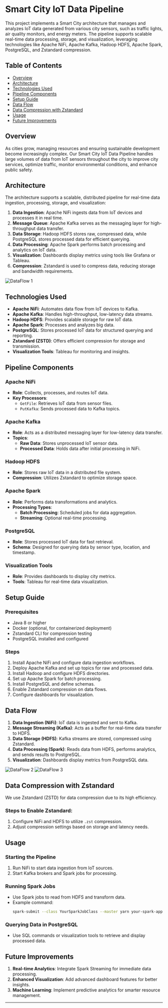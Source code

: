 # Smart City IoT Data Pipeline

This project implements a Smart City architecture that manages and analyzes IoT data generated from various city sensors, such as traffic lights, air quality monitors, and energy meters. The pipeline supports scalable real-time data processing, storage, and visualization, leveraging technologies like Apache NiFi, Apache Kafka, Hadoop HDFS, Apache Spark, PostgreSQL, and Zstandard compression.

## Table of Contents

- [Overview](#overview)
- [Architecture](#architecture)
- [Technologies Used](#technologies-used)
- [Pipeline Components](#pipeline-components)
- [Setup Guide](#setup-guide)
- [Data Flow](#data-flow)
- [Data Compression with Zstandard](#data-compression-with-zstandard)
- [Usage](#usage)
- [Future Improvements](#future-improvements)

## Overview

As cities grow, managing resources and ensuring sustainable development become increasingly complex. Our Smart City IoT Data Pipeline handles large volumes of data from IoT sensors throughout the city to improve city services, optimize traffic, monitor environmental conditions, and enhance public safety.

## Architecture

The architecture supports a scalable, distributed pipeline for real-time data ingestion, processing, storage, and visualization:

1. **Data Ingestion**: Apache NiFi ingests data from IoT devices and processes it in real time.
2. **Message Queue**: Apache Kafka serves as the messaging layer for high-throughput data transfer.
3. **Data Storage**: Hadoop HDFS stores raw, compressed data, while PostgreSQL stores processed data for efficient querying.
4. **Data Processing**: Apache Spark performs batch processing and analytics on IoT data.
5. **Visualization**: Dashboards display metrics using tools like Grafana or Tableau.
6. **Compression**: Zstandard is used to compress data, reducing storage and bandwidth requirements.

![DataFlow 1](database_proj_1.png)

## Technologies Used

- **Apache NiFi**: Automates data flow from IoT devices to Kafka.
- **Apache Kafka**: Handles high-throughput, low-latency data streams.
- **Hadoop HDFS**: Provides scalable storage for raw IoT data.
- **Apache Spark**: Processes and analyzes big data.
- **PostgreSQL**: Stores processed IoT data for structured querying and reporting.
- **Zstandard (ZSTD)**: Offers efficient compression for storage and transmission.
- **Visualization Tools**: Tableau for monitoring and insights.

## Pipeline Components

### Apache NiFi
- **Role**: Collects, processes, and routes IoT data.
- **Key Processors**:
  - `GetFile`: Retrieves IoT data from sensor files.
  - `PutKafka`: Sends processed data to Kafka topics.

### Apache Kafka
- **Role**: Acts as a distributed messaging layer for low-latency data transfer.
- **Topics**:
  - **Raw Data**: Stores unprocessed IoT sensor data.
  - **Processed Data**: Holds data after initial processing in NiFi.

### Hadoop HDFS
- **Role**: Stores raw IoT data in a distributed file system.
- **Compression**: Utilizes Zstandard to optimize storage space.

### Apache Spark
- **Role**: Performs data transformations and analytics.
- **Processing Types**:
  - **Batch Processing**: Scheduled jobs for data aggregation.
  - **Streaming**: Optional real-time processing.

### PostgreSQL
- **Role**: Stores processed IoT data for fast retrieval.
- **Schema**: Designed for querying data by sensor type, location, and timestamp.

### Visualization Tools
- **Role**: Provides dashboards to display city metrics.
- **Tools**: Tableau for real-time data visualization.

  

## Setup Guide

### Prerequisites
- Java 8 or higher
- Docker (optional, for containerized deployment)
- Zstandard CLI for compression testing
- PostgreSQL installed and configured

### Steps
1. Install Apache NiFi and configure data ingestion workflows.
2. Deploy Apache Kafka and set up topics for raw and processed data.
3. Install Hadoop and configure HDFS directories.
4. Set up Apache Spark for batch processing.
5. Install PostgreSQL and define schemas.
6. Enable Zstandard compression on data flows.
7. Configure dashboards for visualization.

## Data Flow

1. **Data Ingestion (NiFi)**: IoT data is ingested and sent to Kafka.
2. **Message Streaming (Kafka)**: Acts as a buffer for real-time data transfer to HDFS.
3. **Data Storage (HDFS)**: Kafka streams are stored, compressed using Zstandard.
4. **Data Processing (Spark)**: Reads data from HDFS, performs analytics, and sends results to PostgreSQL.
5. **Visualization**: Dashboards display metrics from PostgreSQL data.
   
![DataFlow 2](database_proj_2.png)
![DataFlow 3](database_proj_3.png)

## Data Compression with Zstandard

We use Zstandard (ZSTD) for data compression due to its high efficiency.

### Steps to Enable Zstandard:
1. Configure NiFi and HDFS to utilize `.zst` compression.
2. Adjust compression settings based on storage and latency needs.

## Usage

### Starting the Pipeline
1. Run NiFi to start data ingestion from IoT sources.
2. Start Kafka brokers and Spark jobs for processing.

### Running Spark Jobs
- Use Spark jobs to read from HDFS and transform data.
- Example command:
  ```bash
  spark-submit --class YourSparkJobClass --master yarn your-spark-application.jar
  ```

### Querying Data in PostgreSQL
- Use SQL commands or visualization tools to retrieve and display processed data.

## Future Improvements

1. **Real-time Analytics**: Integrate Spark Streaming for immediate data processing.
2. **Enhanced Visualization**: Add advanced dashboard features for better insights.
3. **Machine Learning**: Implement predictive analytics for smarter resource management.

---
